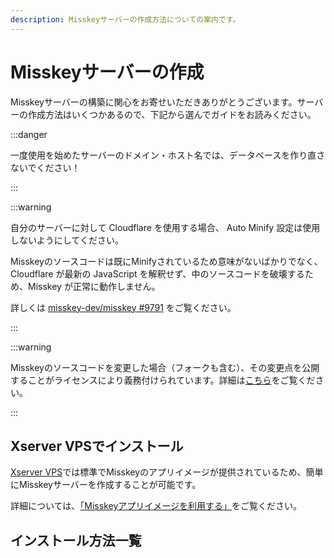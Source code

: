 ```yaml
---
description: Misskeyサーバーの作成方法についての案内です。
---
```


# Misskeyサーバーの作成

Misskeyサーバーの構築に関心をお寄せいただきありがとうございます。サーバーの作成方法はいくつかあるので、下記から選んでガイドをお読みください。

:::danger

一度使用を始めたサーバーのドメイン・ホスト名では、データベースを作り直さないでください！

:::

:::warning

自分のサーバーに対して Cloudflare を使用する場合、 Auto Minify 設定は使用しないようにしてください。

Misskeyのソースコードは既にMinifyされているため意味がないばかりでなく、Cloudflare が最新の JavaScript を解釈せず、中のソースコードを破壊するため、Misskey が正常に動作しません。

詳しくは [misskey-dev/misskey #9791](https://github.com/misskey-dev/misskey/issues/9791) をご覧ください。

:::

:::warning

Misskeyのソースコードを変更した場合（フォークも含む）、その変更点を公開することがライセンスにより義務付けられています。詳細は[こちら](/docs/for-admin/install/resources/forking/)をご覧ください。

:::

## Xserver VPSでインストール

[Xserver VPS](https://vps.xserver.ne.jp/)では標準でMisskeyのアプリイメージが提供されているため、簡単にMisskeyサーバーを作成することが可能です。

詳細については、[「Misskeyアプリイメージを利用する」](https://vps.xserver.ne.jp/support/manual/man_server_app_use_misskey.php)をご覧ください。

## インストール方法一覧

<MkIndex />
